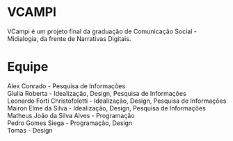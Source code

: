 # VCAMPI

VCampi é um projeto final da graduação de Comunicação Social - Midialogia, da frente de Narrativas Digitais. 

# Equipe
Alex Conrado - Pesquisa de Informações <br/>
Giulia Roberta - Idealização, Design, Pesquisa de Informações <br/>
Leonardo Forti Christofoletti - Idealização, Design, Pesquisa de Informações <br/>
Mairon Elme da Silva - Idealização, Design, Pesquisa de Informações <br/>
Matheus João da Silva Alves - Programação <br/>
Pedro Gomes Siega - Programação, Design <br/>
Tomas - Design <br/>
